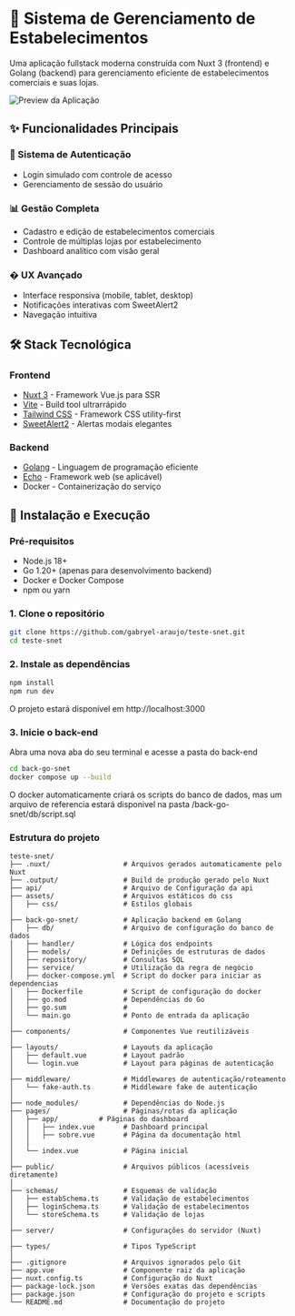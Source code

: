 # 🏢 Sistema de Gerenciamento de Estabelecimentos

Uma aplicação fullstack moderna construída com Nuxt 3 (frontend) e Golang (backend) para gerenciamento eficiente de estabelecimentos comerciais e suas lojas.

![Preview da Aplicação](https://via.placeholder.com/800x400?text=Dashboard+Preview) <!-- Adicione uma imagem real posteriormente -->

## ✨ Funcionalidades Principais

### 🚀 Sistema de Autenticação

- Login simulado com controle de acesso
- Gerenciamento de sessão do usuário

### 📊 Gestão Completa

- Cadastro e edição de estabelecimentos comerciais
- Controle de múltiplas lojas por estabelecimento
- Dashboard analítico com visão geral

### � UX Avançado

- Interface responsiva (mobile, tablet, desktop)
- Notificações interativas com SweetAlert2
- Navegação intuitiva

## 🛠 Stack Tecnológica

### Frontend

- [Nuxt 3](https://nuxt.com) - Framework Vue.js para SSR
- [Vite](https://vitejs.dev/) - Build tool ultrarrápido
- [Tailwind CSS](https://tailwindcss.com) - Framework CSS utility-first
- [SweetAlert2](https://sweetalert2.github.io) - Alertas modais elegantes

### Backend

- [Golang](https://go.dev) - Linguagem de programação eficiente
- [Echo](https://echo.labstack.com) - Framework web (se aplicável)
- Docker - Containerização do serviço

## 🚀 Instalação e Execução

### Pré-requisitos

- Node.js 18+
- Go 1.20+ (apenas para desenvolvimento backend)
- Docker e Docker Compose
- npm ou yarn

### 1. Clone o repositório

```bash
git clone https://github.com/gabryel-araujo/teste-snet.git
cd teste-snet
```

### 2. Instale as dependências

```bash
npm install
npm run dev
```

O projeto estará disponível em http://localhost:3000

### 3. Inicie o back-end

Abra uma nova aba do seu terminal e acesse a pasta do back-end

```bash
cd back-go-snet
docker compose up --build
```

O docker automaticamente criará os scripts do banco de dados, mas um arquivo de referencia estará disponivel na pasta /back-go-snet/db/script.sql

### Estrutura do projeto

```
teste-snet/
├── .nuxt/                  # Arquivos gerados automaticamente pelo Nuxt
├── .output/                # Build de produção gerado pelo Nuxt
├── api/                    # Arquivo de Configuração da api
├── assets/                 # Arquivos estáticos do css
│   ├── css/                # Estilos globais
│
├── back-go-snet/           # Aplicação backend em Golang
│   ├── db/                 # Arquivo de configuração do banco de dados
│   ├── handler/            # Lógica dos endpoints
│   ├── models/             # Definições de estruturas de dados
│   ├── repository/         # Consultas SQL
│   ├── service/            # Utilização da regra de negócio
│   ├── docker-compose.yml  # Script do docker para iniciar as dependencias
│   ├── Dockerfile          # Script de configuração do docker
│   ├── go.mod              # Dependências do Go
│   ├── go.sum              #
│   └── main.go             # Ponto de entrada da aplicação
│
├── components/             # Componentes Vue reutilizáveis
│
├── layouts/                # Layouts da aplicação
│   ├── default.vue         # Layout padrão
│   └── login.vue           # Layout para páginas de autenticação
│
├── middleware/             # Middlewares de autenticação/roteamento
│   └── fake-auth.ts        # Middleware fake de autenticação
│
├── node_modules/           # Dependências do Node.js
├── pages/                  # Páginas/rotas da aplicação
│   ├── app/          # Páginas do dashboard
│   │   ├── index.vue       # Dashboard principal
│   │   ├── sobre.vue       # Página da documentação html
│   │
│   └── index.vue           # Página inicial
│
├── public/                 # Arquivos públicos (acessíveis diretamente)
│
├── schemas/                # Esquemas de validação
│   ├── estabSchema.ts      # Validação de estabelecimentos
│   ├── loginSchema.ts      # Validação de estabelecimentos
│   └── storeSchema.ts      # Validação de lojas
│
├── server/                 # Configurações do servidor (Nuxt)
│
├── types/                  # Tipos TypeScript
│
├── .gitignore              # Arquivos ignorados pelo Git
├── app.vue                 # Componente raiz da aplicação
├── nuxt.config.ts          # Configuração do Nuxt
├── package-lock.json       # Versões exatas das dependências
├── package.json            # Configuração do projeto e scripts
└── README.md               # Documentação do projeto
```
